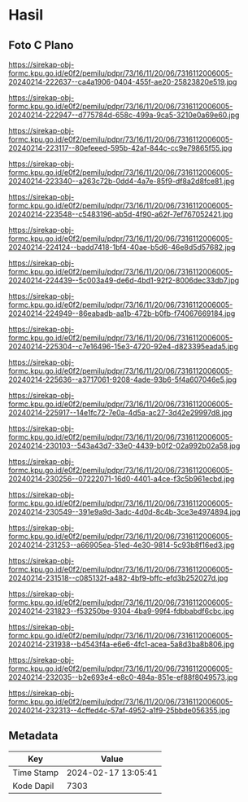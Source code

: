 # Hasil

## Foto C Plano

https://sirekap-obj-formc.kpu.go.id/e0f2/pemilu/pdpr/73/16/11/20/06/7316112006005-20240214-222637--ca4a1906-0404-455f-ae20-25823820e519.jpg

https://sirekap-obj-formc.kpu.go.id/e0f2/pemilu/pdpr/73/16/11/20/06/7316112006005-20240214-222947--d775784d-658c-499a-9ca5-3210e0a69e60.jpg

https://sirekap-obj-formc.kpu.go.id/e0f2/pemilu/pdpr/73/16/11/20/06/7316112006005-20240214-223117--80efeeed-595b-42af-844c-cc9e79865f55.jpg

https://sirekap-obj-formc.kpu.go.id/e0f2/pemilu/pdpr/73/16/11/20/06/7316112006005-20240214-223340--a263c72b-0dd4-4a7e-85f9-df8a2d8fce81.jpg

https://sirekap-obj-formc.kpu.go.id/e0f2/pemilu/pdpr/73/16/11/20/06/7316112006005-20240214-223548--c5483196-ab5d-4f90-a62f-7ef767052421.jpg

https://sirekap-obj-formc.kpu.go.id/e0f2/pemilu/pdpr/73/16/11/20/06/7316112006005-20240214-224124--badd7418-1bf4-40ae-b5d6-46e8d5d57682.jpg

https://sirekap-obj-formc.kpu.go.id/e0f2/pemilu/pdpr/73/16/11/20/06/7316112006005-20240214-224439--5c003a49-de6d-4bd1-92f2-8006dec33db7.jpg

https://sirekap-obj-formc.kpu.go.id/e0f2/pemilu/pdpr/73/16/11/20/06/7316112006005-20240214-224949--86eabadb-aa1b-472b-b0fb-f74067669184.jpg

https://sirekap-obj-formc.kpu.go.id/e0f2/pemilu/pdpr/73/16/11/20/06/7316112006005-20240214-225304--c7e16496-15e3-4720-92e4-d823395eada5.jpg

https://sirekap-obj-formc.kpu.go.id/e0f2/pemilu/pdpr/73/16/11/20/06/7316112006005-20240214-225636--a3717061-9208-4ade-93b6-5f4a607046e5.jpg

https://sirekap-obj-formc.kpu.go.id/e0f2/pemilu/pdpr/73/16/11/20/06/7316112006005-20240214-225917--14e1fc72-7e0a-4d5a-ac27-3d42e29997d8.jpg

https://sirekap-obj-formc.kpu.go.id/e0f2/pemilu/pdpr/73/16/11/20/06/7316112006005-20240214-230103--543a43d7-33e0-4439-b0f2-02a992b02a58.jpg

https://sirekap-obj-formc.kpu.go.id/e0f2/pemilu/pdpr/73/16/11/20/06/7316112006005-20240214-230256--07222071-16d0-4401-a4ce-f3c5b961ecbd.jpg

https://sirekap-obj-formc.kpu.go.id/e0f2/pemilu/pdpr/73/16/11/20/06/7316112006005-20240214-230549--391e9a9d-3adc-4d0d-8c4b-3ce3e4974894.jpg

https://sirekap-obj-formc.kpu.go.id/e0f2/pemilu/pdpr/73/16/11/20/06/7316112006005-20240214-231253--a66905ea-51ed-4e30-9814-5c93b8f16ed3.jpg

https://sirekap-obj-formc.kpu.go.id/e0f2/pemilu/pdpr/73/16/11/20/06/7316112006005-20240214-231518--c085132f-a482-4bf9-bffc-efd3b252027d.jpg

https://sirekap-obj-formc.kpu.go.id/e0f2/pemilu/pdpr/73/16/11/20/06/7316112006005-20240214-231823--f53250be-9304-4ba9-99f4-fdbbabdf6cbc.jpg

https://sirekap-obj-formc.kpu.go.id/e0f2/pemilu/pdpr/73/16/11/20/06/7316112006005-20240214-231938--b4543f4a-e6e6-4fc1-acea-5a8d3ba8b806.jpg

https://sirekap-obj-formc.kpu.go.id/e0f2/pemilu/pdpr/73/16/11/20/06/7316112006005-20240214-232035--b2e693e4-e8c0-484a-851e-ef88f8049573.jpg

https://sirekap-obj-formc.kpu.go.id/e0f2/pemilu/pdpr/73/16/11/20/06/7316112006005-20240214-232313--4cffed4c-57af-4952-a1f9-25bbde056355.jpg


## Metadata

| Key        | Value               |
| ---------- | ------------------- |
| Time Stamp | 2024-02-17 13:05:41 |
| Kode Dapil | 7303                |



